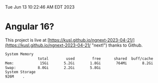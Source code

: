 Tue Jun 13 10:22:46 AM EDT 2023

# Angular 16?


This project is live at [https://kusl.github.io/ngnext-2023-04-21/](https://kusl.github.io/ngnext-2023-04-21/ "next!") thanks to Github.

```bash
System Memory
               total        used        free      shared  buff/cache   available
Mem:            15Gi       5.2Gi       1.8Gi       764Mi       8.2Gi       9.0Gi
Swap:          8.0Gi       2.2Gi       5.8Gi
System Storage
926M	.
```
